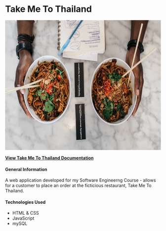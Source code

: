 # Take Me To Thailand
<p align="center">
  <img src="../../images_project/takemetothailand.png" height= "420" width="600"/>
</p>

**[View Take Me To Thailand Documentation](https://saharafathelbab.github.io/portfolio/documentation/TakeMeToThailand_Documentation/takemetothailandinfo.html?)**

#### General Information

A web application developed for my Software Engineerng Course - allows for a customer to place an order at the ficticious restaurant, 
Take Me To Thailand.

#### Technologies Used

* HTML & CSS
* JavaScript
* mySQL
